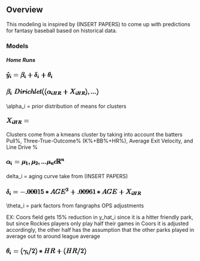 ## Overview

This modeling is inspired by (INSERT PAPERS) to come up with predictions for fantasy baseball based on historical data. 

### Models

##### Home Runs
### ![yhat](https://github.com/JonnyMurillo288/FantasyBaseball2022/blob/main/Formulas/main_yhat.jpg)

### ![beta](https://github.com/JonnyMurillo288/FantasyBaseball2022/blob/main/Formulas/beta.jpg)

\alpha_i = prior distribution of means for clusters
### ![X](https://github.com/JonnyMurillo288/FantasyBaseball2022/blob/main/Formulas/X-i.jpg)
Clusters come from a kmeans cluster by taking into account the batters Pull%, Three-True-Outcome% (K%+BB%+HR%), Average Exit Velocity, and Line Drive %  
### ![cluster](https://github.com/JonnyMurillo288/FantasyBaseball2022/blob/main/Formulas/k_means_cluster.jpg)


delta_i = aging curve take from (INSERT PAPERS) 
### ![delta](https://github.com/JonnyMurillo288/FantasyBaseball2022/blob/main/Formulas/delta_formula.jpg)

\theta_i = park factors from fangraphs OPS adjustments

EX: Coors field gets 15% reduction in y_hat_i since it is a hitter friendly park, but since Rockies players only play half their games in Coors it is adjusted accordingly, the other half has the assumption that the other parks played in average out to around league average

### ![theta](https://github.com/JonnyMurillo288/FantasyBaseball2022/blob/main/Formulas/theta.jpg)



